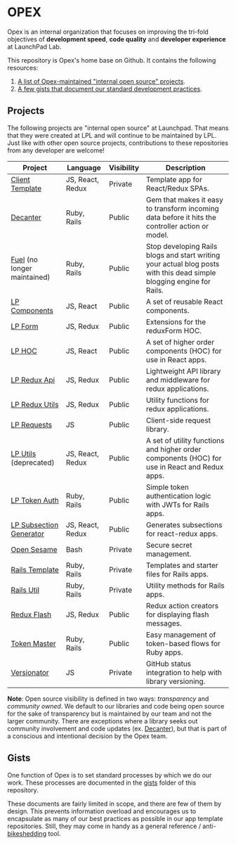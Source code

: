 # OPEX

Opex is an internal organization that focuses on improving the tri-fold objectives of **development speed**, **code quality** and **developer experience** at LaunchPad Lab.

This repository is Opex's home base on Github. It contains the following resources:
1. [A list of Opex-maintained "internal open source" projects](#projects).
1. [A few gists that document our standard development practices](#gists).

## Projects

The following projects are "internal open source" at Launchpad. That means that they were created at LPL and will continue to be maintained by LPL. Just like with other open source projects, contributions to these repositories from any developer are welcome!

Project | Language | Visibility | Description
--- | --- | --- | ---
[Client Template](https://github.com/LaunchPadLab/client-template) | JS, React, Redux | Private | Template app for React/Redux SPAs.
[Decanter](https://github.com/LaunchPadLab/decanter) | Ruby, Rails | Public | Gem that makes it easy to transform incoming data before it hits the controller action or model.
[Fuel](https://github.com/LaunchPadLab/fuel) (no longer maintained) | Ruby, Rails | Public | Stop developing Rails blogs and start writing your actual blog posts with this dead simple blogging engine for Rails.
[LP Components](https://github.com/LaunchPadLab/lp-components) | JS, React | Public | A set of reusable React components.
[LP Form](https://github.com/LaunchPadLab/lp-form) | JS, Redux | Public | Extensions for the reduxForm HOC.
[LP HOC](https://github.com/LaunchPadLab/lp-hoc) | JS, React | Public | A set of higher order components (HOC) for use in React apps.
[LP Redux Api](https://github.com/LaunchPadLab/lp-redux-api) | JS, Redux | Public | Lightweight API library and middleware for redux applications.
[LP Redux Utils](https://github.com/LaunchPadLab/lp-redux-utils) | JS, Redux | Public | Utility functions for redux applications.
[LP Requests](https://github.com/LaunchPadLab/lp-requests) | JS | Public | Client-side request library.
[LP Utils](https://github.com/LaunchPadLab/lp-utils) (deprecated) | JS, React, Redux | Public | A set of utility functions and higher order components (HOC) for use in React and Redux apps.
[LP Token Auth](https://github.com/LaunchPadLab/lp_token_auth) | Ruby, Rails | Public | Simple token authentication logic with JWTs for Rails apps.
[LP Subsection Generator](https://github.com/LaunchPadLab/lp-subsection-generator) | JS, React, Redux | Public | Generates subsections for react-redux apps.
[Open Sesame](https://github.com/LaunchPadLab/opensesame) | Bash | Private | Secure secret management.
[Rails Template](https://github.com/LaunchPadLab/rails_template) | Ruby, Rails | Private | Templates and starter files for Rails apps.
[Rails Util](https://github.com/LaunchPadLab/rails_util) | Ruby, Rails | Private | Utility methods for Rails apps.
[Redux Flash](https://github.com/LaunchPadLab/redux-flash) | JS, Redux | Public | Redux action creators for displaying flash messages.
[Token Master](https://github.com/LaunchPadLab/token-master) | Ruby, Rails | Public | Easy management of token-based flows for Ruby apps.
[Versionator](https://github.com/LaunchPadLab/versionator) | JS | Private | GitHub status integration to help with library versioning.

**Note**: Open source visibility is defined in two ways: *transparency* and *community owned*. We default to our libraries and code being open source for the sake of transparency but is maintained by our team and not the larger community. There are exceptions where a library seeks out community involvement and code updates (ex. [Decanter](https://github.com/LaunchPadLab/decanter)), but that is part of a conscious and intentional decision by the Opex team.

## Gists

One function of Opex is to set standard processes by which we do our work. These processes are documented in the [gists](gists) folder of this repository. 

These documents are fairly limited in scope, and there are few of them by design. This prevents information overload and encourages us to encapsulate as many of our best practices as possible in our app template repositories. Still, they may come in handy as a general reference / anti-[bikeshedding](https://css-tricks.com/what-is-bikeshedding) tool.
